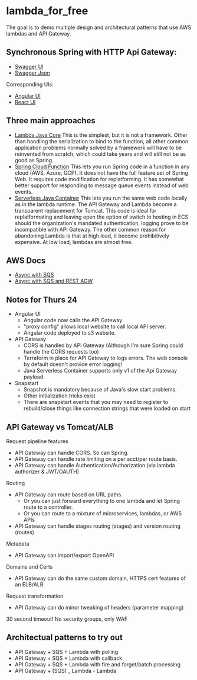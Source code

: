 # lambda_for_free
The goal is to demo multiple design and architectural patterns that use AWS lambdas and API Gateway.

## Synchronous Spring with HTTP Api Gateway:
- [Swagger UI](https://hlg0m0h7e6.execute-api.us-east-2.amazonaws.com/swagger-ui.html)
- [Swagger Json](https://hlg0m0h7e6.execute-api.us-east-2.amazonaws.com/v3/api-docs)

Corresponding UIs:
- [Angular UI](http://lambda-for-free-asdf-ui.s3-website.us-east-2.amazonaws.com/)
- [React UI](http://lambda-for-free-react-asdf-ui.s3-website.us-east-2.amazonaws.com/)

## Three main approaches
- [Lambda Java Core](https://docs.aws.amazon.com/lambda/latest/dg/lambda-java.html) This is the simplest, but it is not a framework. Other than handling the serialization to bind to the function, all other common application problems normally solved by a framework will have to be reinvented from scratch, which could take years and will still not be as good as Spring.
- [Spring Cloud Function](https://docs.spring.io/spring-cloud-function/docs/current/reference/html/spring-cloud-function.html) This lets you run Spring code in a function in any cloud (AWS, Azure, GCP). It does not have the full feature set of Spring Web. It requires code modification for replatforming. It has somewhat better support for responding to message queue events instead of web events.
- [Serverless Java Container](https://github.com/aws/serverless-java-container/wiki/Quick-start---Spring-Boot3) This lets you run the same web code locally as in the lambda runtime. The API Gateway and Lambda become a transparent replacement for Tomcat. This code is ideal for replatformating and leaving open the option of switch to hosting in ECS should the organization's mandated authentication, logging prove to be incompatible with API Gateway. The other common reason for abandoning Lambda is that at high load, it become prohibitively expensive. At low load, lambdas are almost free.


## AWS Docs
- [Async with SQS](https://docs.aws.amazon.com/prescriptive-guidance/latest/patterns/integrate-amazon-api-gateway-with-amazon-sqs-to-handle-asynchronous-rest-apis.html)
- [Async with SQS and REST AGW](https://github.com/aws-samples/asynchronous-event-processing-api-gateway-sqs-cdk)

## Notes for Thurs 24
- Angular UI
  - Angular code now calls the API Gateway
  - "proxy config" allows local website to call local API server.
  - Angular code deployed to s3 website.
- API Gateway
  - CORS is handled by API Gateway (Although I'm sure Spring could handle the CORS requests too)
  - Terraform in place for API Gateway to logs errors. The web console by default doesn't provide error logging!
  - Java Serverless Container supports only v1 of the Api Gateway payload.
- Snapstart
  - Snapshot is mandatory because of Java's slow start problems.
  - Other initialization tricks exist
  - There are snapstart events that you may need to register to rebuild/close things like connection strings that were loaded on start

## API Gateway vs Tomcat/ALB
Request pipeline features
- API Gateway can handle CORS. So can Spring.
- API Gateway can handle rate limiting on a per acct/per route basis.
- API Gateway can handle Authentication/Authorization (via lambda authorizer & JWT/OAUTH)

Routing
- API Gateway can route based on URL paths.
  - Or you can just forward everything to one lambda and let Spring route to a controller.
  - Or you can route to a mixture of microservices, lambdas, or AWS APIs
- API Gateway can handle stages routing (stages) and version routing (routes)

Metadata
- API Gateway can import/export OpenAPI

Domains and Certs
- API Gateway can do the same custom domain, HTTPS cert features of an ELB/ALB

Request transformation
- API Gateway can do minor tweaking of headers (parameter mapping)

30 second timeout!
No security groups, only WAF



## Architectual patterns to try out
- API Gateway + SQS + Lambda with polling
- API Gateway + SQS + Lambda with callback
- API Gateway + SQS + Lambda with fire and forget/batch processing
- API Gateway + (SQS) _ Lambda  - Lambda